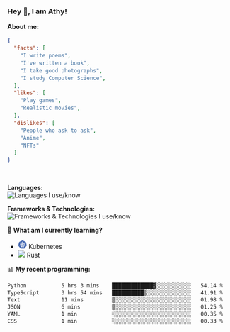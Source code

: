 ### Hey 👋, I am Athy!<br>

**About me:**


```json
{
  "facts": [
    "I write poems",
    "I've written a book",
    "I take good photographs",
    "I study Computer Science",
  ],
  "likes": [
    "Play games",
    "Realistic movies",
  ],
  "dislikes": [
    "People who ask to ask",
    "Anime",
    "NFTs"
  ]
}
```
<br>


**Languages:**<br>
![Languages I use/know](https://skillicons.dev/icons?i=py,js,html,go,lua,java)

**Frameworks & Technologies:**<br />
![Frameworks & Technologies I use/know](https://skillicons.dev/icons?i=nodejs,nextjs,ts,react,express,docker,kubernetes,mysql,postgresql,mongodb,git,github,tailwind,prisma)

📙 **What am I currently learning?**

- <img height="20" src="https://github.com/devicons/devicon/blob/master/icons/kubernetes/kubernetes-plain.svg" />  Kubernetes
- <img height="20" src="https://cdn.jsdelivr.net/gh/devicons/devicon/icons/rust/rust-plain.svg" /> Rust

📊 **My recent programming:**

<!--START_SECTION:waka-->

```text
Python           5 hrs 3 mins    █████████████▓░░░░░░░░░░░   54.14 %
TypeScript       3 hrs 54 mins   ██████████▒░░░░░░░░░░░░░░   41.91 %
Text             11 mins         ▒░░░░░░░░░░░░░░░░░░░░░░░░   01.98 %
JSON             6 mins          ▒░░░░░░░░░░░░░░░░░░░░░░░░   01.25 %
YAML             1 min           ░░░░░░░░░░░░░░░░░░░░░░░░░   00.35 %
CSS              1 min           ░░░░░░░░░░░░░░░░░░░░░░░░░   00.33 %
```

<!--END_SECTION:waka-->
